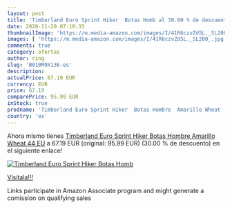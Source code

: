 ```yaml
---
layout: post
title: 'Timberland Euro Sprint Hiker  Botas Homb al 30.00 % de descuento'
date: 2020-11-20 07:10:33
thumbnailImage: 'https://m.media-amazon.com/images/I/41R6czvZd5L._SL200_.jpg'
images: [ 'https://m.media-amazon.com/images/I/41R6czvZd5L._SL200_.jpg' ]
comments: true
category: ofertas
author: ring
slug: 'B010M9X136-es'
description:
actualPrice: 67.19 EUR
currency: EUR
price: 67.19
comparePrice: 95.99 EUR
inStock: true
prodname: 'Timberland Euro Sprint Hiker  Botas Hombre  Amarillo Wheat  44 EU'
country: 'es'
---
```


Ahora mismo tienes [Timberland Euro Sprint Hiker  Botas Hombre  Amarillo Wheat  44 EU](https://www.amazon.es/dp/B010M9X136/?tag=tolees-21) a 67.19 EUR (original: 95.99 EUR) (30.00 %  de descuento) en el siguiente enlace!

[![Timberland Euro Sprint Hiker  Botas Homb](https://m.media-amazon.com/images/I/41R6czvZd5L._SL200_.jpg)](https://www.amazon.es/dp/B010M9X136/?tag=tolees-21)

[Visítala!!!](https://www.amazon.es/dp/B010M9X136/?tag=tolees-21)

Links participate in Amazon Associate program and might generate a comission on qualifying sales
